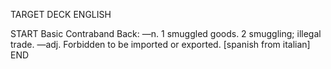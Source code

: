 TARGET DECK
ENGLISH

START
Basic
Contraband
Back: —n. 1 smuggled goods. 2 smuggling; illegal trade. —adj. Forbidden to be imported or exported. [spanish from italian]
END
